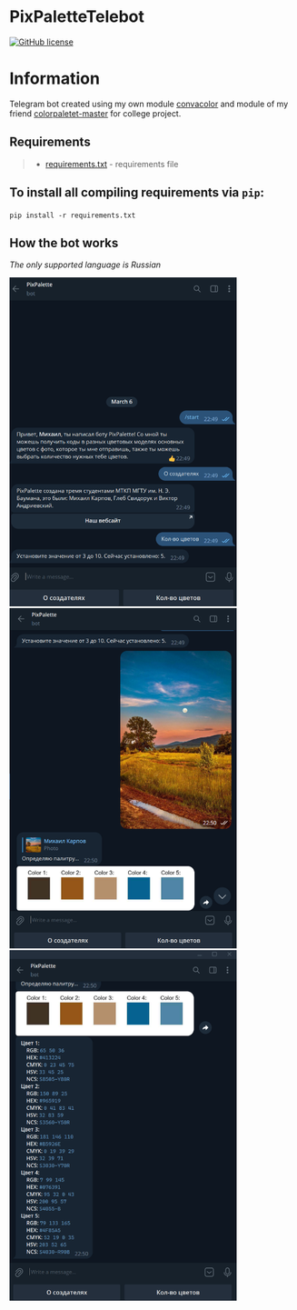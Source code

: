 # PixPaletteTelebot

[![GitHub license](https://img.shields.io/github/license/misha153/PixPaletteTelebot)](https://github.com/misha153/PixPaletteTelebot)

# Information
Telegram bot created using my own module [convacolor](https://github.com/misha153/convacolor) and module of my friend [colorpaletet-master](https://github.com/gejirz/colorpalette-master) for college project.

## Requirements
> - [requirements.txt](requirements.txt) - requirements file

## To install all compiling requirements via `pip`:

`pip install -r requirements.txt`

## How the bot works
*The only supported language is Russian*

<img src="https://github.com/misha153/PixPaletteTelebot/blob/Presentation/image.png" width="400">
<img src="https://github.com/misha153/PixPaletteTelebot/blob/Presentation/image2.png" width="400">
<img src="https://github.com/misha153/PixPaletteTelebot/blob/Presentation/image3.png" width="400">
